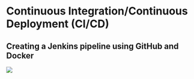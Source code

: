 <h1>Continuous Integration/Continuous Deployment (CI/CD)</h1>
<h2>Creating a Jenkins pipeline using GitHub and Docker</h2>
<img src="./assets/about/bed1.jpg"/>

